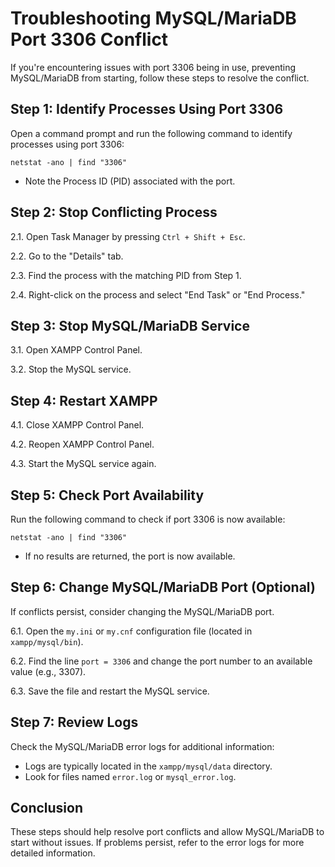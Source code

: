 # Troubleshooting MySQL/MariaDB Port 3306 Conflict

If you're encountering issues with port 3306 being in use, preventing MySQL/MariaDB from starting, follow these steps to resolve the conflict.

## Step 1: Identify Processes Using Port 3306

Open a command prompt and run the following command to identify processes using port 3306:  

`netstat -ano | find "3306"`  

- Note the Process ID (PID) associated with the port.  
## Step 2: Stop Conflicting Process

2.1. Open Task Manager by pressing `Ctrl + Shift + Esc`.

2.2. Go to the "Details" tab.

2.3. Find the process with the matching PID from Step 1.

2.4. Right-click on the process and select "End Task" or "End Process."
## Step 3: Stop MySQL/MariaDB Service

3.1. Open XAMPP Control Panel.

3.2. Stop the MySQL service.

## Step 4: Restart XAMPP

4.1. Close XAMPP Control Panel.

4.2. Reopen XAMPP Control Panel.

4.3. Start the MySQL service again.

## Step 5: Check Port Availability

Run the following command to check if port 3306 is now available:  

`netstat -ano | find "3306"`  
- If no results are returned, the port is now available.  

## Step 6: Change MySQL/MariaDB Port (Optional)

If conflicts persist, consider changing the MySQL/MariaDB port.

6.1. Open the `my.ini` or `my.cnf` configuration file (located in `xampp/mysql/bin`).

6.2. Find the line `port = 3306` and change the port number to an available value (e.g., 3307).

6.3. Save the file and restart the MySQL service.

## Step 7: Review Logs

Check the MySQL/MariaDB error logs for additional information:

- Logs are typically located in the `xampp/mysql/data` directory.
- Look for files named `error.log` or `mysql_error.log`.

## Conclusion

These steps should help resolve port conflicts and allow MySQL/MariaDB to start without issues. If problems persist, refer to the error logs for more detailed information.

